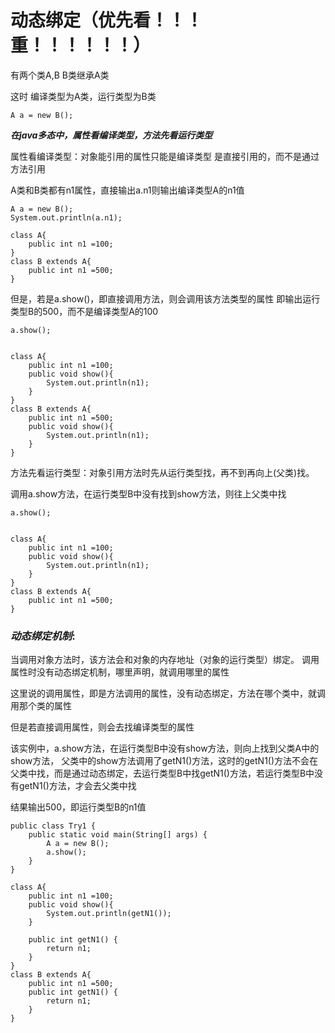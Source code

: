 # 动态绑定（优先看！！！重！！！！！！）

有两个类A,B B类继承A类

这时 编译类型为A类，运行类型为B类

```
A a = new B();
```

***在java多态中，属性看编译类型，方法先看运行类型***

属性看编译类型：对象能引用的属性只能是编译类型	是直接引用的，而不是通过方法引用

A类和B类都有n1属性，直接输出a.n1则输出编译类型A的n1值

```
A a = new B();
System.out.println(a.n1);

class A{
    public int n1 =100;
}
class B extends A{
    public int n1 =500;
}
```

但是，若是a.show()，即直接调用方法，则会调用该方法类型的属性
即输出运行类型B的500，而不是编译类型A的100

```
a.show();


class A{
    public int n1 =100;
    public void show(){
        System.out.println(n1);
    }
}
class B extends A{
    public int n1 =500;
    public void show(){
        System.out.println(n1);
    }
}
```



方法先看运行类型：对象引用方法时先从运行类型找，再不到再向上(父类)找。

调用a.show方法，在运行类型B中没有找到show方法，则往上父类中找

```
a.show();


class A{
    public int n1 =100;
    public void show(){
        System.out.println(n1);
    }
}
class B extends A{
    public int n1 =500;  
}
```





### ***动态绑定机制***:

当调用对象方法时，该方法会和对象的内存地址（对象的运行类型）绑定。
    调用属性时没有动态绑定机制，哪里声明，就调用哪里的属性

这里说的调用属性，即是方法调用的属性，没有动态绑定，方法在哪个类中，就调用那个类的属性

但是若直接调用属性，则会去找编译类型的属性



该实例中，a.show方法，在运行类型B中没有show方法，则向上找到父类A中的show方法，
父类中的show方法调用了getN1()方法，这时的getN1()方法不会在父类中找，而是通过动态绑定，去运行类型B中找getN1()方法，若运行类型B中没有getN1()方法，才会去父类中找

结果输出500，即运行类型B的n1值

```
public class Try1 {
    public static void main(String[] args) {
        A a = new B();
        a.show();
    }
}

class A{
    public int n1 =100;
    public void show(){
        System.out.println(getN1());
    }

    public int getN1() {
        return n1;
    }
}
class B extends A{
    public int n1 =500;
    public int getN1() {
        return n1;
    }
}
```



